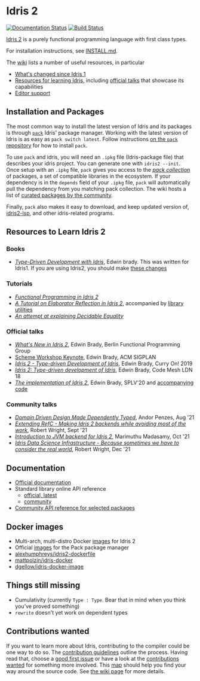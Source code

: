 # Idris 2

[![Documentation Status](https://readthedocs.org/projects/idris2/badge/?version=latest)](https://idris2.readthedocs.io/en/latest/?badge=latest)
[![Build Status](https://github.com/idris-lang/Idris2/actions/workflows/ci-idris2-and-libs.yml/badge.svg?branch=main)](https://github.com/idris-lang/Idris2/actions/workflows/ci-idris2-and-libs.yml?query=branch%3Amain)

[Idris 2](https://idris-lang.org/) is a purely functional programming language
with first class types.

For installation instructions, see [INSTALL.md](INSTALL.md).

The [wiki](https://github.com/idris-lang/Idris2/wiki) lists a number of useful
resources, in particular

+ [What's changed since Idris 1](https://idris2.readthedocs.io/en/latest/updates/updates.html)
+ [Resources for learning Idris](https://github.com/idris-lang/Idris2/wiki/Resources),
  including [official talks](https://github.com/idris-lang/Idris2/wiki/Resources#official-talks)
  that showcase its capabilities
+ [Editor support](https://github.com/idris-lang/Idris2/wiki/Editor-Support)

## Installation and Packages

The most common way to install the latest version of Idris and its packages is through [`pack`][PACK] Idris' package manager. Working with the latest version of Idris is as easy as `pack switch latest`.
Follow instructions [on the `pack` repository][PACK] for how to install `pack`.

To use `pack` and idris, you will need an `.ipkg` file (Idris-package file) that describes your idris project.
You can generate one with `idris2 --init`. Once setup with an `.ipkg` file, `pack` gives you access to the [_pack collection_][PACK_COL] of packages, a set of compatible libraries in the ecosystem.
If your dependency is in the `depends` field of your `.ipkg` file, `pack` will automatically pull the dependency from you matching pack collection.
The wiki hosts a list of [curated packages by the community](https://github.com/idris-lang/Idris2/wiki/Third-party-Libraries).

Finally, `pack` also makes it easy to download, and keep updated version of, [idris2-lsp](https://github.com/idris-community/idris2-lsp), and other idris-related programs.

## Resources to Learn Idris 2

### Books
- [_Type-Driven Development with Idris_](https://www.manning.com/books/type-driven-development-with-idris), Edwin brady. This was written for Idris1. If you are using Idris2, you should make [these changes](https://idris2.readthedocs.io/en/latest/typedd/typedd.html)
### Tutorials
- [_Functional Programming in Idris 2_](https://github.com/idris-community/idris2-tutorial)
- [_A Tutorial on Elaborator Reflection in Idris 2_](https://github.com/stefan-hoeck/idris2-elab-util/blob/main/src/Doc/Index.md), accompanied by [library utilities](https://github.com/stefan-hoeck/idris2-elab-util)
- [_An attempt at explaining Decidable Equality_](https://teh6.eu/en/post/intro-to-decidable-equality/)
### Official talks
- [_What's New in Idris 2_](https://www.youtube.com/watch?v=nbClauMCeds), Edwin Brady, Berlin Functional Programming Group
- [Scheme Workshop Keynote](https://www.youtube.com/watch?v=h9YAOaBWuIk), Edwin Brady, ACM SIGPLAN
- [_Idris 2 - Type-driven Development of Idris_](https://www.youtube.com/watch?v=DRq2NgeFcO0), Edwin Brady, Curry On! 2019
- [_Idris 2: Type-driven development of Idris_](https://www.youtube.com/watch?v=mOtKD7ml0NU), Edwin Brady, Code Mesh LDN 18
- [_The implementation of Idris 2_](https://www.youtube.com/playlist?list=PLmYPUe8PWHKqBRJfwBr4qga7WIs7r60Ql), Edwin Brady, SPLV'20 and [accompanying code](https://github.com/edwinb/SPLV20)
### Community talks
- [_Domain Driven Design Made Dependently Typed_](https://www.youtube.com/watch?v=QBj-4K-l-sg), Andor Penzes, Aug '21
- [_Extending RefC - Making Idris 2 backends while avoiding most of the work_](https://www.youtube.com/watch?v=i-_U6US3bBk), Robert Wright, Sept '21
- [_Introduction to JVM backend for Idris 2_](https://www.youtube.com/watch?v=kSIUsBQS3EE), Marimuthu Madasamy, Oct '21
- [_Idris Data Science Infrastructure - Because sometimes we have to consider the real world_](https://www.youtube.com/watch?v=4jDlYJf9_34),  Robert Wright, Dec '21

## Documentation

- [Official documentation](https://idris2.readthedocs.io/en/latest/index.html)
- Standard library online API reference
  - [official, latest](https://idris-lang.github.io/Idris2/)
  - [community](https://idris2docs.sinyax.net/)
- [Community API reference for selected packages](https://idris2-quickdocs.surge.sh)

## Docker images

- Multi-arch, multi-distro Docker [images](https://github.com/joshuanianji/idris-2-docker) for Idris 2
- Official [images](https://github.com/stefan-hoeck/idris2-pack/pkgs/container/idris2-pack) for the Pack package manager
- [alexhumphreys/idris2-dockerfile](https://github.com/alexhumphreys/idris2-dockerfile)
- [mattpolzin/idris-docker](https://github.com/mattpolzin/idris-docker)
- [dgellow/idris-docker-image](https://github.com/dgellow/idris-docker-image)

## Things still missing

+ Cumulativity (currently `Type : Type`. Bear that in mind when you think
  you've proved something)
+ `rewrite` doesn't yet work on dependent types

## Contributions wanted

If you want to learn more about Idris, contributing to the compiler could be
one way to do so. The [contribution guidelines](CONTRIBUTING.md) outline
the process. Having read that, choose a [good first issue][1] or have a look at
the [contributions wanted][2] for something more involved. This [map][3] should
help you find your way around the source code. See [the wiki page][4]
for more details.

[1]: <https://github.com/idris-lang/Idris2/issues?q=is%3Aopen+is%3Aissue+label%3A%22good+first+issue%22>
[2]: <https://github.com/idris-lang/Idris2/wiki/What-Contributions-are-Needed>
[3]: <https://github.com/idris-lang/Idris2/wiki/Map-of-the-Source-Code>
[4]: <https://github.com/idris-lang/Idris2/wiki/Getting-Started-with-Compiler-Development>
[PACK]: https://github.com/stefan-hoeck/idris2-pack
[PACK_COL]: https://github.com/stefan-hoeck/idris2-pack-db
